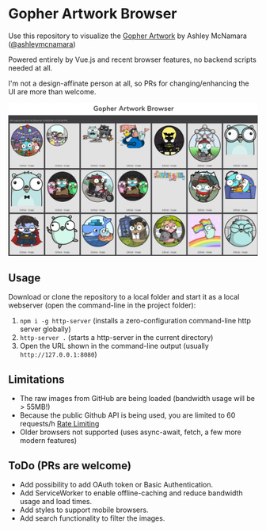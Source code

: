 # Gopher Artwork Browser
Use this repository to visualize the [Gopher Artwork](https://github.com/ashleymcnamara/gophers/) by Ashley McNamara ([@ashleymcnamara](https://twitter.com/ashleymcnamara))

Powered entirely by Vue.js and recent browser features, no backend scripts needed at all.

I'm not a design-affinate person at all, so PRs for changing/enhancing the UI are more than welcome.

![gopher artwork browser](screenshot.png)

## Usage
Download or clone the repository to a local folder and start it as a local webserver (open the command-line in the project folder):
1. `npm i -g http-server` (installs a zero-configuration command-line http server globally)
2. `http-server .` (starts a http-server in the current directory)
3. Open the URL shown in the command-line output (usually `http://127.0.0.1:8080`)

## Limitations
- The raw images from GitHub are being loaded (bandwidth usage will be > 55MB!)
- Because the public Github API is being used, you are limited to 60 requests/h [Rate Limiting](https://developer.github.com/v3/#rate-limiting)
- Older browsers not supported (uses async-await, fetch, a few more modern features)

## ToDo (PRs are welcome)
- Add possibility to add OAuth token or Basic Authentication.
- Add ServiceWorker to enable offline-caching and reduce bandwidth usage and load times.
- Add styles to support mobile browsers.
- Add search functionality to filter the images.